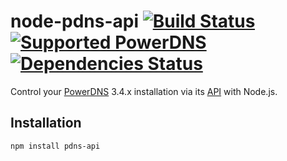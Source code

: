 # node-pdns-api [![Build Status][Travis Image]][Travis URL] [![Supported PowerDNS][PowerDNS Image]][PowerDNS] [![Dependencies Status][DavidDM Image]][DavidDM URL]

Control your [PowerDNS][] 3.4.x installation via its [API][PowerDNS API] with Node.js.

## Installation

```
npm install pdns-api
```

[PowerDNS]: https://www.powerdns.com/
[PowerDNS API]: https://doc.powerdns.com/3/
[PowerDNS Image]: https://img.shields.io/badge/powerdns-3.4.x-lightgrey.svg
[Travis URL]: https://travis-ci.org/dave-irvine/node-pdns-api
[Travis Image]: https://travis-ci.org/dave-irvine/node-pdns-api.svg?branch=master
[DavidDM Image]: https://img.shields.io/david/dave-irvine/node-pdns-api.svg
[DavidDM URL]: https://david-dm.org/dave-irvine/node-pdns-api